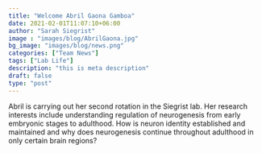 ```yaml
---
title: "Welcome Abril Gaona Gamboa"
date: 2021-02-01T11:07:10+06:00
author: "Sarah Siegrist"
image : "images/blog/AbrilGaona.jpg"
bg_image: "images/blog/news.png"
categories: ["Team News"]
tags: ["Lab Life"]
description: "this is meta description"
draft: false
type: "post"
---
```

Abril is carrying out her second rotation in the Siegrist lab. Her research interests include understanding regulation of neurogenesis from early embryonic stages to adulthood. How is neuron identity established and maintained and why does neurogenesis continue throughout adulthood in only certain brain regions? 



